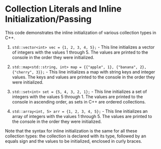 # Collection Literals and Inline Initialization/Passing
This code demonstrates the inline initialization of various collection types in C++. 

1. `std::vector<int> vec = {1, 2, 3, 4, 5};` - This line initializes a vector of integers with the values 1 through 5. The values are printed to the console in the order they were initialized.

2. `std::map<std::string, int> map = {{"apple", 1}, {"banana", 2}, {"cherry", 3}};` - This line initializes a map with string keys and integer values. The keys and values are printed to the console in the order they were initialized.

3. `std::set<int> set = {5, 4, 3, 2, 1};` - This line initializes a set of integers with the values 5 through 1. The values are printed to the console in ascending order, as sets in C++ are ordered collections.

4. `std::array<int, 5> arr = {1, 2, 3, 4, 5};` - This line initializes an array of integers with the values 1 through 5. The values are printed to the console in the order they were initialized.

Note that the syntax for inline initialization is the same for all these collection types: the collection is declared with its type, followed by an equals sign and the values to be initialized, enclosed in curly braces.